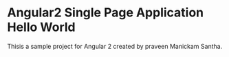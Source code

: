 # Angular2 Single Page Application Hello World
Thisis a sample project for Angular 2 created by praveen Manickam Santha.
